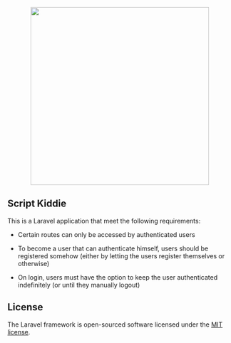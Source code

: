 <p align="center"><a href="https://laravel.com" target="_blank"><img src="https://raw.githubusercontent.com/laravel/art/master/logo-lockup/5%20SVG/2%20CMYK/1%20Full%20Color/laravel-logolockup-cmyk-red.svg" width="400"></a></p>


## Script Kiddie

This is a Laravel application that meet the following requirements:

- Certain routes can only be accessed by authenticated users

- To become a user that can authenticate himself, users should be registered somehow (either by letting the users register themselves or otherwise)

- On login, users must have the option to keep the user authenticated indefinitely (or until they manually logout)

## License

The Laravel framework is open-sourced software licensed under the [MIT license](https://opensource.org/licenses/MIT).

